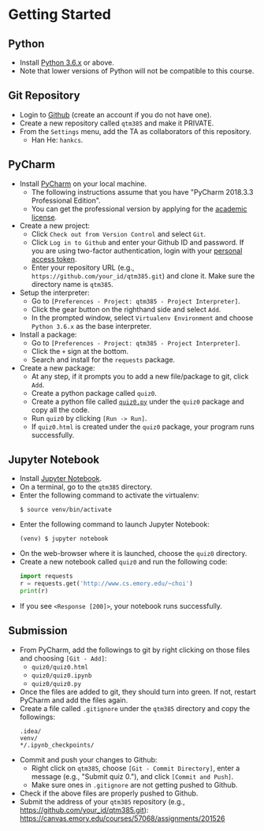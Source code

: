 Getting Started
=====

## Python

* Install [Python 3.6.x](https://www.python.org/downloads/) or above.
* Note that lower versions of Python will not be compatible to this course.


## Git Repository

* Login to [Github](https://github.com) (create an account if you do not have one). 
* Create a new repository called `qtm385` and make it PRIVATE.
* From the `Settings` menu, add the TA as collaborators of this repository.
  * Han He: `hankcs`.


## PyCharm

* Install [PyCharm](https://www.jetbrains.com/pycharm/download/) on your local machine.
  * The following instructions assume that you have "PyCharm 2018.3.3 Professional Edition".
  * You can get the professional version by applying for the [academic license](https://www.jetbrains.com/student/).
* Create a new project:
  * Click `Check out from Version Control` and select `Git`.
  * Click `Log in to Github` and enter your Github ID and password. If you are using two-factor authentication, login with your [personal access token](https://help.github.com/articles/creating-a-personal-access-token-for-the-command-line/).
  * Enter your repository URL (e.g., `https://github.com/your_id/qtm385.git`) and clone it.  Make sure the directory name is `qtm385`.
* Setup the interpreter:
  * Go to `[Preferences - Project: qtm385 - Project Interpreter]`.
  * Click the gear button on the righthand side and select `Add`.
  * In the prompted window, select `Virtualenv Environment` and choose `Python 3.6.x` as the base interpreter.
* Install a package:
  * Go to `[Preferences - Project: qtm385 - Project Interpreter]`.
  * Click the `+` sign at the bottom.
  * Search and install for the `requests` package.
* Create a new package:
  * At any step, if it prompts you to add a new file/package to git, click `Add`.
  * Create a python package called `quiz0`.
  * Create a python file called [`quiz0.py`](src/quiz0.py) under the `quiz0` package and copy all the code. 
  * Run `quiz0` by clicking `[Run -> Run]`.
  * If `quiz0.html` is created under the `quiz0` package, your program runs successfully.


## Jupyter Notebook

* Install [Jupyter Notebook](http://jupyter.readthedocs.io/en/latest/install.html).
* On a terminal, go to the `qtm385` directory.
* Enter the following command to activate the virtualenv:
  ```
  $ source venv/bin/activate
  ```
* Enter the following command to launch Jupyter Notebook:
  ```
  (venv) $ jupyter notebook
  ```
* On the web-browser where it is launched, choose the `quiz0` directory.
* Create a new notebook called `quiz0` and run the following code:
  ```python
  import requests
  r = requests.get('http://www.cs.emory.edu/~choi')
  print(r)
  ```
* If you see `<Response [200]>`, your notebook runs successfully.


## Submission

* From PyCharm, add the followings to git by right clicking on those files and choosing `[Git - Add]`:
  * `quiz0/quiz0.html`
  * `quiz0/quiz0.ipynb`
  * `quiz0/quiz0.py`
* Once the files are added to git, they should turn into green. If not, restart PyCharm and add the files again.
* Create a file called `.gitignore` under the `qtm385` directory and copy the followings:
  ```
  .idea/
  venv/
  */.ipynb_checkpoints/
  ```
* Commit and push your changes to Github:
  * Right click on `qtm385`, choose `[Git - Commit Directory]`, enter a message (e.g., "Submit quiz 0."), and click `[Commit and Push]`.
  * Make sure ones in `.gitignore` are not getting pushed to Github.
* Check if the above files are properly pushed to Github.
* Submit the address of your `qtm385` repository (e.g., https://github.com/your_id/qtm385.git): https://canvas.emory.edu/courses/57068/assignments/201526
